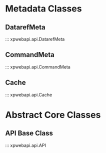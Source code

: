 
# Metadata Classes

## DatarefMeta

::: xpwebapi.api.DatarefMeta

## CommandMeta

::: xpwebapi.api.CommandMeta

## Cache

::: xpwebapi.api.Cache


# Abstract Core Classes

## API Base Class

::: xpwebapi.api.API


